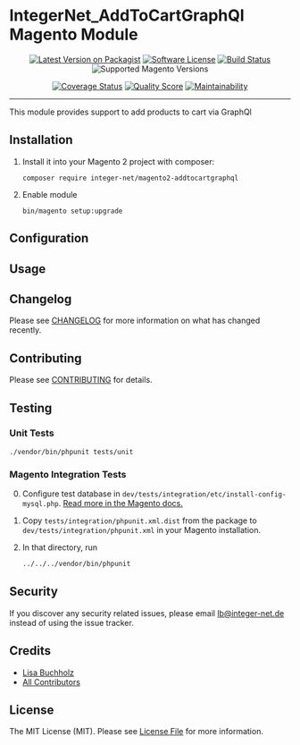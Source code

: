 # IntegerNet_AddToCartGraphQl Magento Module
<div align="center">

[![Latest Version on Packagist][ico-version]][link-packagist]
[![Software License][ico-license]](LICENSE.md)
[![Build Status][ico-travis]][link-travis]
![Supported Magento Versions][ico-compatibility]

[![Coverage Status][ico-scrutinizer]][link-scrutinizer]
[![Quality Score][ico-code-quality]][link-code-quality]
[![Maintainability][ico-maintainability]][link-maintainability]
</div>

---

This module provides support to add products to cart via GraphQl

## Installation

1. Install it into your Magento 2 project with composer:
    ```
    composer require integer-net/magento2-addtocartgraphql
    ```

2. Enable module
    ```
    bin/magento setup:upgrade
    ```

## Configuration

## Usage

## Changelog

Please see [CHANGELOG](CHANGELOG.md) for more information on what has changed recently.

## Contributing

Please see [CONTRIBUTING](CONTRIBUTING.md) for details.

## Testing

### Unit Tests

```
./vendor/bin/phpunit tests/unit
```

### Magento Integration Tests

0. Configure test database in `dev/tests/integration/etc/install-config-mysql.php`. [Read more in the Magento docs.](https://devdocs.magento.com/guides/v2.4/test/integration/integration_test_execution.html) 

1. Copy `tests/integration/phpunit.xml.dist` from the package to `dev/tests/integration/phpunit.xml` in your Magento installation.

2. In that directory, run
    ``` bash
    ../../../vendor/bin/phpunit
    ```


## Security

If you discover any security related issues, please email lb@integer-net.de instead of using the issue tracker.

## Credits

- [Lisa Buchholz][link-author]
- [All Contributors][link-contributors]

## License

The MIT License (MIT). Please see [License File](LICENSE) for more information.

[ico-version]: https://img.shields.io/packagist/v/integer-net/magento2-addtocartgraphql.svg?style=flat-square
[ico-license]: https://img.shields.io/badge/license-MIT-brightgreen.svg?style=flat-square
[ico-travis]: https://img.shields.io/travis/integer-net/magento2-addtocartgraphql/master.svg?style=flat-square
[ico-scrutinizer]: https://img.shields.io/scrutinizer/coverage/g/integer-net/magento2-addtocartgraphql?style=flat-square
[ico-code-quality]: https://img.shields.io/scrutinizer/g/integer-net/magento2-addtocartgraphql.svg?style=flat-square
[ico-maintainability]: https://img.shields.io/codeclimate/maintainability/integer-net/magento2-addtocartgraphql?style=flat-square
[ico-compatibility]: https://img.shields.io/badge/magento-2.4-brightgreen.svg?logo=magento&longCache=true&style=flat-square

[link-packagist]: https://packagist.org/packages/integer-net/magento2-addtocartgraphql
[link-travis]: https://travis-ci.org/integer-net/magento2-addtocartgraphql
[link-scrutinizer]: https://scrutinizer-ci.com/g/integer-net/magento2-addtocartgraphql/code-structure
[link-code-quality]: https://scrutinizer-ci.com/g/integer-net/magento2-addtocartgraphql
[link-maintainability]: https://codeclimate.com/github/integer-net/magento2-addtocartgraphql
[link-author]: https://github.com/lbuchholz
[link-contributors]: ../../contributors
